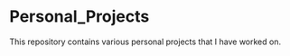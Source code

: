 Personal_Projects
=================

This repository contains various personal projects that I have worked on.
